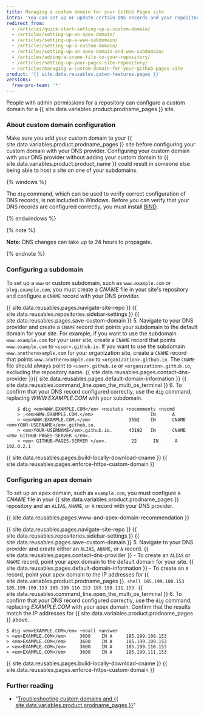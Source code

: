 ```yaml
---
title: Managing a custom domain for your GitHub Pages site
intro: 'You can set up or update certain DNS records and your repository settings to point the default domain for your {{ site.data.variables.product.prodname_pages }} site to a custom domain.'
redirect_from:
  - /articles/quick-start-setting-up-a-custom-domain/
  - /articles/setting-up-an-apex-domain/
  - /articles/setting-up-a-www-subdomain/
  - /articles/setting-up-a-custom-domain/
  - /articles/setting-up-an-apex-domain-and-www-subdomain/
  - /articles/adding-a-cname-file-to-your-repository/
  - /articles/setting-up-your-pages-site-repository/
  - /articles/managing-a-custom-domain-for-your-github-pages-site
product: '{{ site.data.reusables.gated-features.pages }}'
versions:
  free-pro-team: '*'
---
```


People with admin permissions for a repository can configure a custom domain for a {{ site.data.variables.product.prodname_pages }} site.

### About custom domain configuration

Make sure you add your custom domain to your {{ site.data.variables.product.prodname_pages }} site before configuring your custom domain with your DNS provider. Configuring your custom domain with your DNS provider without adding your custom domain to {{ site.data.variables.product.product_name }} could result in someone else being able to host a site on one of your subdomains.

{% windows %}

The `dig` command, which can be used to verify correct configuration of DNS records, is not included in Windows. Before you can verify that your DNS records are configured correctly, you must install [BIND](https://www.isc.org/bind/).

{% endwindows %}

{% note %}

**Note:** DNS changes can take up to 24 hours to propagate.

{% endnote %}

### Configuring a subdomain

To set up a `www` or custom subdomain, such as `www.example.com` or `blog.example.com`, you must create a _CNAME_ file in your site's repository and configure a `CNAME` record with your DNS provider.

{{ site.data.reusables.pages.navigate-site-repo }}
{{ site.data.reusables.repositories.sidebar-settings }}
{{ site.data.reusables.pages.save-custom-domain }}
5. Navigate to your DNS provider and create a `CNAME` record that points your subdomain to the default domain for your site. For example, if you want to use the subdomain `www.example.com` for your user site, create a `CNAME` record that points `www.example.com` to `<user>.github.io`. If you want to use the subdomain `www.anotherexample.com` for your organization site, create a `CNAME` record that points `www.anotherexample.com` to `<organization>.github.io`. The `CNAME` file should always point to `<user>.github.io` or `<organization>.github.io`, excluding the repository name. {{ site.data.reusables.pages.contact-dns-provider }}{{ site.data.reusables.pages.default-domain-information }}
{{ site.data.reusables.command_line.open_the_multi_os_terminal }}
6. To confirm that your DNS record configured correctly, use the `dig` command, replacing _WWW.EXAMPLE.COM_ with your subdomain.
```shell
    $ dig <em>WWW.EXAMPLE.COM</em> +nostats +nocomments +nocmd
    > ;<em>WWW.EXAMPLE.COM.</em>                     IN      A
    > <em>WWW.EXAMPLE.COM.</em>              3592    IN      CNAME   <em>YOUR-USERNAME</em>.github.io.
    > <em>YOUR-USERNAME</em>.github.io.      43192   IN      CNAME   <em> GITHUB-PAGES-SERVER </em>.
    > <em> GITHUB-PAGES-SERVER </em>.         22      IN      A       192.0.2.1
```
{{ site.data.reusables.pages.build-locally-download-cname }}
{{ site.data.reusables.pages.enforce-https-custom-domain }}

### Configuring an apex domain

To set up an apex domain, such as `example.com`, you must configure a _CNAME_ file  in your {{ site.data.variables.product.prodname_pages }} repository and an `ALIAS`, `ANAME`, or `A` record with your DNS provider.

{{ site.data.reusables.pages.www-and-apex-domain-recommendation }}

{{ site.data.reusables.pages.navigate-site-repo }}
{{ site.data.reusables.repositories.sidebar-settings }}
{{ site.data.reusables.pages.save-custom-domain }}
5. Navigate to your DNS provider and create either an `ALIAS`, `ANAME`, or `A` record. {{ site.data.reusables.pages.contact-dns-provider }}
    - To create an `ALIAS` or `ANAME` record, point your apex domain to the default domain for your site. {{ site.data.reusables.pages.default-domain-information }}
    - To create an `A` record, point your apex domain to the IP addresses for {{ site.data.variables.product.prodname_pages }}.
      ```shell
      185.199.108.153
      185.199.109.153
      185.199.110.153
      185.199.111.153
      ```
{{ site.data.reusables.command_line.open_the_multi_os_terminal }}
6. To confirm that your DNS record configured correctly, use the `dig` command, replacing _EXAMPLE.COM_ with your apex domain. Confirm that the results match the IP addresses for {{ site.data.variables.product.prodname_pages }} above.
  ```shell
  $ dig <em>EXAMPLE.COM</em> +noall +answer
  > <em>EXAMPLE.COM</em>     3600    IN A     185.199.108.153
  > <em>EXAMPLE.COM</em>     3600    IN A     185.199.109.153
  > <em>EXAMPLE.COM</em>     3600    IN A     185.199.110.153
  > <em>EXAMPLE.COM</em>     3600    IN A     185.199.111.153
  ```
{{ site.data.reusables.pages.build-locally-download-cname }}
{{ site.data.reusables.pages.enforce-https-custom-domain }}

### Further reading

- "[Troubleshooting custom domains and {{ site.data.variables.product.prodname_pages }}](/articles/troubleshooting-custom-domains-and-github-pages)"
